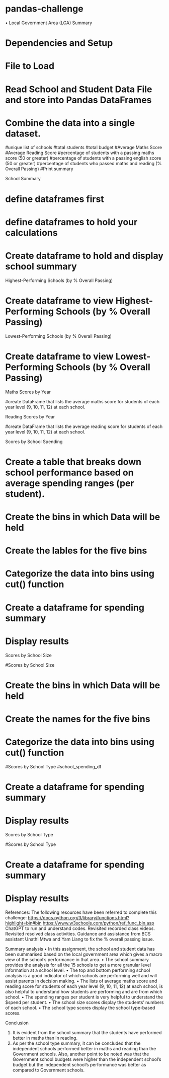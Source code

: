 # pandas-challenge
•	Local Government Area (LGA) Summary

# Dependencies and Setup
# File to Load
# Read School and Student Data File and store into Pandas DataFrames
# Combine the data into a single dataset.
#unique list of schools
#total students
#total budget
#Average Maths Score
#Average Reading Score
#percentage of students with a passing maths score (50 or greater)
#percentage of students with a passing english score (50 or greater)
#percentage of students who passed maths and reading (% Overall Passing)
#Print summary


School Summary

# define dataframes first
# define dataframes to hold your calculations
# Create dataframe to hold and display school summary
 
Highest-Performing Schools (by % Overall Passing)

# Create dataframe to view Highest-Performing Schools (by % Overall Passing)
 
Lowest-Performing Schools (by % Overall Passing)


# Create dataframe to view Lowest-Performing Schools (by % Overall Passing)
 

Maths Scores by Year

#create DataFrame that lists the average maths score for students of each year level (9, 10, 11, 12) at each school.
 
Reading Scores by Year


#create DataFrame that lists the average reading score for students of each year level (9, 10, 11, 12) at each school.
 

Scores by School Spending


# Create a table that breaks down school performance based on average spending ranges (per student).
# Create the bins in which Data will be held
# Create the lables for the five bins
# Categorize the data into bins using cut() function
# Create a dataframe for spending summary
# Display results
 
Scores by School Size

#Scores by School Size
# Create the bins in which Data will be held

# Create the names for the five bins
# Categorize the data into bins using cut() function
#Scores by School Type
#school_spending_df

# Create a dataframe for spending summary
# Display results
 
Scores by School Type

#Scores by School Type
# Create a dataframe for spending summary
# Display results
 

References:
The following resources have been referred to complete this challenge:
https://docs.python.org/3/library/functions.html?highlight=bin#bin
https://www.w3schools.com/python/ref_func_bin.asp
ChatGPT to run and understand codes.
Revisited recorded class videos.
Revisited resolved class activities.
Guidance and assistance from BCS assistant Unathi Mtwa and Yam Liang to fix the % overall passing issue.

Summary analysis 
•	In this assignment, the school and student data has been summarised based on the local government area which gives a macro view of the school’s performance in that area.
•	The school summary provides the analysis for all the 15 schools to get a more granular level information at a school level.
•	The top and bottom performing school analysis is a good indicator of which schools are performing well and will assist parents in decision making.
•	The lists of average maths score and reading score for students of each year level (9, 10, 11, 12) at each school, is also helpful to understand how students are performing and are from which school.
•	The spending ranges per student is very helpful to understand the $spend per student.
•	The school size scores display the students’ numbers of each school.
•	The school type scores display the school type-based scores.


Conclusion
1.	It is evident from the school summary that the students have performed better in maths than in reading.
2.	As per the school type summary, it can be concluded that the independent schools performed better in maths and reading than the Government schools. Also, another point to be noted was that the Government school budgets were higher than the independent school’s budget but the independent school’s performance was better as compared to Government schools.





